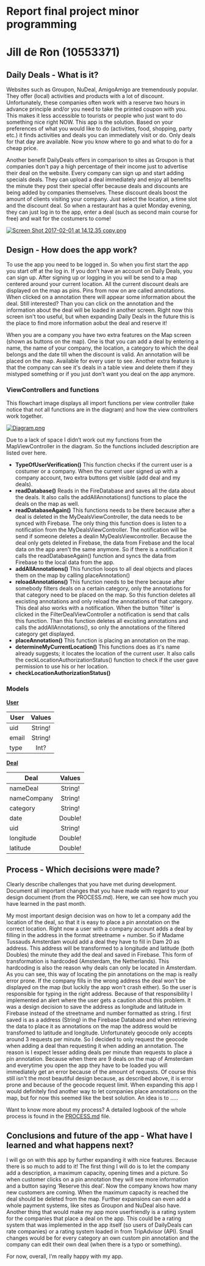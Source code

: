 # Report final project minor programming
# Jill de Ron (10553371) 

## Daily Deals - What is it? 
Websites such as Groupon, NuDeal, AmigoAmigo are tremendously popular. They offer (local) activities and products with a lot of discount. Unfortunately, these companies often work with a reserve two hours in advance principle and/or you need to take the printed coupon with you. This makes it less accessible to tourists or people who just want to do something nice right NOW. This app is the solution. Based on your preferences of what you would like to do (activities, food, shopping, party etc.) it finds activities and deals you can immediately visit or do. Only deals for that day are available. Now you know where to go and what to do for a cheap price.

Another benefit DailyDeals offers in comparison to sites as Groupon is that companies don't pay a high percentage of their income just to advertise their deal on the website. Every company can sign up and start adding specials deals. They can upload a deal immediately and enjoy all benefits the minute they post their special offer because deals and discounts are being added by companies themselves. These discount deals boost the amount of clients visiting your company. Just select the location, a time slot and the discount deal. So when a restaurant has a quiet Monday evening, they can just log in to the app, enter a deal (such as second main course for free) and wait for the costumers to come!

[![Screen Shot 2017-02-01 at 14.12.35 copy.png](https://s30.postimg.org/gf431drfl/Screen_Shot_2017_02_01_at_14_12_35_copy.png)](https://postimg.org/image/fctwiu8m5/)

## Design - How does the app work? 
To use the app you need to be logged in. So when you first start the app you start off at the log in. If you don’t have an account on Daily Deals, you can sign up. After signing up or logging in you will be send to a map centered around your current location. All the current discount deals are displayed on the map as pins. Pins from now on are called annotations. When clicked on a annotation there will appear some information about the deal. Still interested? Than you can click on the annotation and the information about the deal will be loaded in another screen. Right now this screen isn't too useful, but when expanding Daily Deals in the future this is the place to find more information aobut the deal and reserve it!

When you are a company you have two extra features on the Map screen (shown as buttons on the map). One is that you can add a deal by entering a name, the name of your company, the location, a category to which the deal belongs and the date till when the discount is valid. An annotation will be placed on the map. Available for every user to see. Another extra feature is that the company can see it's deals in a table view and delete them if they mistyped something or if you just don’t want you deal on the app anymore. 

### ViewControllers and functions
This flowchart image displays all import functions per view controller (take notice that not all functions are in the diagram) and how the view controllers work together. 

[![Diagram.png](https://s28.postimg.org/saryvoulp/Diagram.png)](https://postimg.org/image/7qn4x7euh/)

Due to a lack of space I didn’t work out my functions from the MapViewController in the diagram. So the functions included description are listed over here.
- **TypeOfUserVerification()** This function checks if the current user is a costumer or a company. When the current user signed up with a company account, two extra buttons get visible (add deal and my deals). 
- **readDatabase()** Reads in the FireDatabase and saves all the data about the deals. It also calls the addAllAnnotations() functions to place the deals on the map as well. 
- **readDatabaseAgain()** This functions needs to be there because after a deal is deleted in the MyDealsViewController, the data needs to be synced with Firebase. The only thing this function does is listen to a notification from the MyDealsViewController. The notification will be send if someone deletes a dealin MyDealsViewcontroller. Because the deal only gets deleted in Firebase, the data from Firebase and the local data on the app aren't the same anymore. So if there is a notification it calls the readDatabaseAgain() function and syncs the data from Firebase to the local data from the app.
- **addAllAnnotations()** This function loops to all deal objects and places them on the map by calling placeAnnotation()
- **reloadAnnotations()** This function needs to be there because after somebody filters deals on a certain category, only the annotations for that category need to be placed on the map. So this function deletes all excisting annotations and only reload the annotations of that category. This deal also works with a notification. When the button 'filter' is clicked in the FilterDealViewController a notification is send that calls this function. Than this function deletes all excisting annotations and calls the addAllAnnotations(), so only the annotations of the filtered category get displayed.
- **placeAnnotation()** This function is placing an annotation on the map.
- **determineMyCurrentLocation()** This functions does as it's name already suggests; it locates the location of the current user. It also calls the ceckLocationAuthorizationStatus() function to check if the user gave permission to use his or her location. 
- **checkLocationAuthorizationStatus()**

### Models
[**User**](https://github.com/Jillderon/daily-deals/blob/master/DailyDeals/User.swift)

| User          | Values        |
| ------------- |:-------------:|
| uid           | String!       |
| email         | String!       |
| type          | Int?          |

[**Deal**](https://github.com/Jillderon/daily-deals/blob/master/DailyDeals/Deal.swift)

| Deal          | Values        |
| ------------- |:-------------:|
| nameDeal      | String!       |
| nameCompany   | String!       |
| category      | String!       |
| date          | Double!       |
| uid           | String!       |
| longitude     | Double!       |
| latitude      | Double!       |

## Process - Which decisions were made?

Clearly describe challenges that you have met during development. Document all important changes that you have made with regard to your design document (from the PROCESS.md). Here, we can see how much you have learned in the past month.

My most important design decision was on how to let a company add the location of the deal, so that it is easy to place a pin annotation on the correct location. Right now a user with a company account adds a deal by filling in the address in the format streetname + number. So if Madame Tussauds Amsterdam would add a deal they have to fill in Dam 20 as address. This address will be transformed to a longitude and latitude (both Doubles) the minute they add the deal and saved in Firebase. This form of transformation is hardcoded (Amsterdam, the Netherlands). This hardcoding is also the reason why deals can only be located in Amsterdam. As you can see, this way of locating the pin annotations on the map is really error prone. If the company fills in the wrong address the deal won't be displayed on the map (but luckily the app won't crash either). So the user is responsible for typing in the right address. Because of that responsibility I implemented an alert where the user gets a caution about this problem. It was a design decision to save the address as longitude and latitude in Firebase instead of the streetname and number formatted as string. I first saved is as a address (String) in the Firebase Database and when retrieving the data to place it as annotations on the map the address would be transfomed to latitude and longitude. Unfortunately geocode only accepts around 3 requests per minute. So I decided to only request the geocode when adding a deal than requesting it when adding an annotation. The reason is I expect lesser adding deals per minute than requests to place a pin annotation. Because when there are 9 deals on the map of Amsterdam and everytime you open the app they have to be loaded you will immediately get an error because of the amount of requests. Of course this still isn't the most beautiful design because, as described above, it is error prone and because of the geocode request limit. When expanding this app I would definitely find another way to let companies place annotations on the map, but for now this seemed like the best solution. An idea is to ..... 

Want to know more about my process? A detailed logbook of the whole process is found in the [PROCESS.md](https://github.com/Jillderon/daily-deals/blob/master/PROCESS.md) file. 

## Conclusions and future of the app - What have I learned and what happens next? 
I will go on with this app by further expanding it with nice features. Because there is so much to add to it! The first thing I will do is to let the company add a description, a maximum capacity, opening times and a picture. So when customer clicks on a pin annotation they will see more information and  a button saying ‘Reserve this deal’. Now the company knows how many new customers are coming. When the maximum capacity is reached the deal should be deleted from the map. Further expansions can even add a whole payment systems, like sites as Groupon and NuDeal also have. 
Another thing that would make my app more userfriendly is a rating system for the companies that place a deal on the app. This could be a rating system that was implemented in the app itself (so users of DailyDeals can rate companies) or a rating system loaded in from TripAdvisor (API). 
Small changes would be for every category an own custom pin annotation and the company can edit their own deal (when there is a typo or something).

For now, overall, I'm really happy with my app. 
